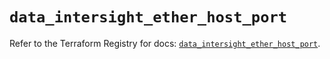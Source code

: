 # `data_intersight_ether_host_port`

Refer to the Terraform Registry for docs: [`data_intersight_ether_host_port`](https://registry.terraform.io/providers/ciscodevnet/intersight/1.0.71/docs/data-sources/ether_host_port).
